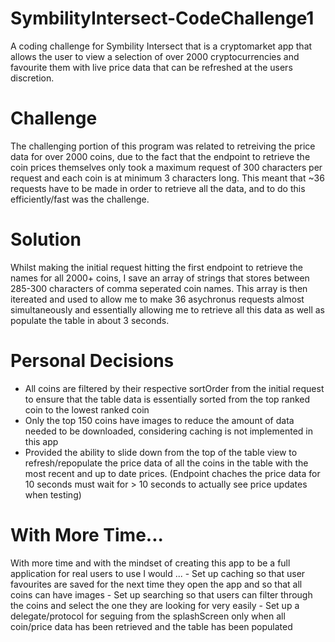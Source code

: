 # SymbilityIntersect-CodeChallenge1
A coding challenge for Symbility Intersect that is a cryptomarket app that allows the user to view a selection of over 2000 cryptocurrencies and favourite them with live price data that can be refreshed at the users discretion.


# Challenge
The challenging portion of this program was related to retreiving the price data for over 2000 coins, due to the fact that the endpoint to retrieve the coin prices themselves only took a maximum request of 300 characters per request and each coin is at minimum 3 characters long. This meant that ~36 requests have to be made in order to retrieve all the data, and to do this efficiently/fast was the challenge.

# Solution
Whilst making the initial request hitting the first endpoint to retrieve the names for all 2000+ coins, I save an array of strings that stores between 285-300 characters of comma seperated coin names. This array is then itereated and used to allow me to make 36 asychronus requests almost simultaneously and essentially allowing me to retrieve all this data as well as populate the table in about 3 seconds.

# Personal Decisions
- All coins are filtered by their respective sortOrder from the initial request to ensure that the table data is essentially sorted from the top ranked coin to the lowest ranked coin
- Only the top 150 coins have images to reduce the amount of data needed to be downloaded, considering caching is not implemented in this app
- Provided the ability to slide down from the top of the table view to refresh/repopulate the price data of all the coins in the table with the most recent and up to date prices. (Endpoint chaches the price data for 10 seconds must wait for > 10 seconds to actually see price updates when testing)

# With More Time...
With more time and with the mindset of creating this app to be a full application for real users to use I would ...
    - Set up caching so that user favourites are saved for the next time they open the app and so that all coins can have images
    - Set up searching so that users can filter through the coins and select the one they are looking for very easily
    - Set up a delegate/protocol for seguing from the splashScreen only when all coin/price data has been retrieved and the table has been populated
